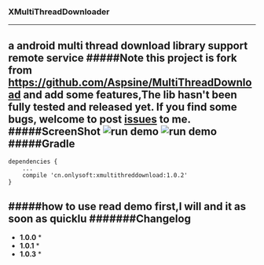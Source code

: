 ### XMultiThreadDownloader
------
a android multi thread download library support remote service
#####Note
this project is fork from <https://github.com/Aspsine/MultiThreadDownload> and add some features,The lib hasn't been fully tested and released yet. If you find some bugs, welcome to post [issues](https://github.com/onlysoft/XMultiThreadDownloader/issues) to me.
#####ScreenShot
![run demo](https://github.com/onlysoft/XMultiThreadDownloader/raw/master/art/screenshot01.png)
![run demo](https://github.com/onlysoft/XMultiThreadDownloader/raw/master/art/screenshot02.png)
#####Gradle
----------
```
dependencies {
    ...
    compile 'cn.onlysoft:xmultithreddownload:1.0.2'
}
```
#####how to use
read demo first,I will and it as soon as quicklu
#######Changelog
---------
* **1.0.0**
    *
* **1.0.1**
    * 
* **1.0.3**
    *
